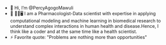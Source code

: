 - 👋 Hi, I’m @PercyAgogoMawuli
- 🐁 👨‍🔬🖥️ I am a Pharmacologist-Data scientist with expertise in applying computational modeling and machine learning in biomedical research to understand complex interactions in human health and disease.Hence, I think like a coder and at the same time like a health scientist.
- ⚡ Favorite quote: "Problems are nothing more than opportunities"

<!---
PercyAgogoMawuli/PercyAgogoMawuli is a ✨ special ✨ repository because its `README.md` (this file) appears on your GitHub profile.
You can click the Preview link to take a look at your changes.
--->
